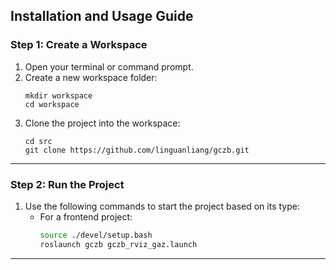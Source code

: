 ## Installation and Usage Guide

### Step 1: Create a Workspace
1. Open your terminal or command prompt.
2. Create a new workspace folder:
   ```
   mkdir workspace
   cd workspace
   ```
3. Clone the project into the workspace:
   ```
   cd src
   git clone https://github.com/linguanliang/gczb.git
   ```

---

### Step 2: Run the Project
1. Use the following commands to start the project based on its type:
   - For a frontend project:
     ```bash
     source ./devel/setup.bash
     roslaunch gczb gczb_rviz_gaz.launch
     ```


---